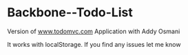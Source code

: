 # Backbone--Todo-List
Version of www.todomvc.com Application with Addy Osmani

It works with localStorage. If you find any issues let me know
